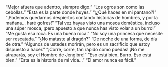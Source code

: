 “Mejor afuera que adentro, siempre digo.” “Los ogros son como las cebollas.” “Esta es la parte donde huyes.” “¡¿Qué haces en mi pantano?!” “¡Podemos quedarnos despiertos contando historias de hombres, y por la mañana... haré gofres!” “Tal vez hayas visto una mosca doméstica, incluso una súper mosca, ¡pero apuesto a que nunca has visto volar a un burro!” “Me gusta esa roca. Es una buena roca.” “No soy una princesa que necesite ser rescatada.” “¿No mataste al dragón?” “De noche de una forma, de día de otra.” “Algunos de ustedes morirán, pero es un sacrificio que estoy dispuesto a hacer.” “¡Corre, corre, tan rápido como puedas! ¡No me atraparás, soy el Hombre de Jengibre!” “Eso está bien, Burro. Eso está bien.” “Esta es la historia de mi vida…” “El amor nunca es fácil.”
